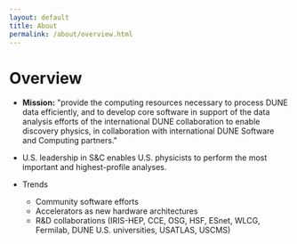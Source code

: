 ```yaml
---
layout: default
title: About
permalink: /about/overview.html
---
```

# Overview

- **Mission:** "provide the computing resources necessary to process DUNE data efficiently, and to develop core software in support of the data analysis efforts of the international DUNE collaboration to enable discovery physics, in collaboration with international DUNE Software and Computing partners."

- U.S. leadership in S&C enables U.S. physicists to perform the most important and highest-profile analyses.

- Trends
  - Community software efforts
  - Accelerators as new hardware architectures
  - R&D collaborations (IRIS-HEP, CCE, OSG, HSF, ESnet, WLCG, Fermilab, DUNE U.S. universities, USATLAS, USCMS)
